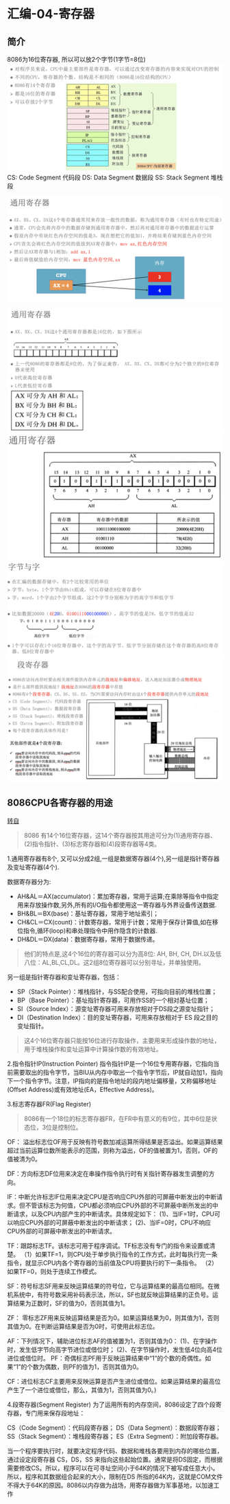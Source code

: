 # 汇编-04-寄存器

## 简介
8086为16位寄存器, 所以可以放2个字节(1字节=8位)
![jicunqi_1](media/15715784849136/jicunqi_1.png)
CS: Code Segment 代码段
DS: Data Segment 数据段
SS: Stack Segment 堆栈段

![jicunqi_2](media/15715784849136/jicunqi_2.png)

![jicunqi_3](media/15715784849136/jicunqi_3.png)
![jicunqi_4](media/15715784849136/jicunqi_4.png)
![jicunqi_5](media/15715784849136/jicunqi_5.png)
![jicunqi_6](media/15715784849136/jicunqi_6.png)




## 8086CPU各寄存器的用途

[转自](https://www.cnblogs.com/answercard/p/4288467.html)

> 8086 有14个16位寄存器，这14个寄存器按其用途可分为(1)通用寄存器、(2)指令指针、(3)标志寄存器和(4)段寄存器等4类。

1.通用寄存器有8个, 又可以分成2组,一组是数据寄存器(4个),另一组是指针寄存器及变址寄存器(4个).

数据寄存器分为:

- AH&AL＝AX(accumulator)：累加寄存器，常用于运算;在乘除等指令中指定用来存放操作数,另外,所有的I/O指令都使用这一寄存器与外界设备传送数据.
- BH&BL＝BX(base)：基址寄存器，常用于地址索引；
- CH&CL＝CX(count)：计数寄存器，常用于计数；常用于保存计算值,如在移位指令,循环(loop)和串处理指令中用作隐含的计数器.
- DH&DL＝DX(data)：数据寄存器，常用于数据传递。

> 他们的特点是,这4个16位的寄存器可以分为高8位: AH, BH, CH, DH.以及低八位：AL,BL,CL,DL。这2组8位寄存器可以分别寻址，并单独使用。

另一组是指针寄存器和变址寄存器，包括：

- SP（Stack Pointer）：堆栈指针，与SS配合使用，可指向目前的堆栈位置；
- BP（Base Pointer）：基址指针寄存器，可用作SS的一个相对基址位置；
- SI（Source Index）：源变址寄存器可用来存放相对于DS段之源变址指针；
- DI（Destination Index）：目的变址寄存器，可用来存放相对于 ES 段之目的变址指针。

> 这4个16位寄存器只能按16位进行存取操作，主要用来形成操作数的地址，用于堆栈操作和变址运算中计算操作数的有效地址。

2.指令指针IP(Instruction Pointer)
指令指针IP是一个16位专用寄存器，它指向当前需要取出的指令字节，当BIU从内存中取出一个指令字节后，IP就自动加1，指向下一个指令字节。注意，IP指向的是指令地址的段内地址偏移量，又称偏移地址(Offset Address)或有效地址(EA，Effective Address)。

3.标志寄存器FR(Flag Register)

> 8086有一个18位的标志寄存器FR，在FR中有意义的有9位，其中6位是状态位，3位是控制位。

OF： 溢出标志位OF用于反映有符号数加减运算所得结果是否溢出。如果运算结果超过当前运算位数所能表示的范围，则称为溢出，OF的值被置为1，否则，OF的值被清为0。

DF：方向标志DF位用来决定在串操作指令执行时有关指针寄存器发生调整的方向。 

IF：中断允许标志IF位用来决定CPU是否响应CPU外部的可屏蔽中断发出的中断请求。但不管该标志为何值，CPU都必须响应CPU外部的不可屏蔽中断所发出的中断请求，以及CPU内部产生的中断请求。具体规定如下： 
(1)、当IF=1时，CPU可以响应CPU外部的可屏蔽中断发出的中断请求； 
(2)、当IF=0时，CPU不响应CPU外部的可屏蔽中断发出的中断请求。 

TF：跟踪标志TF。该标志可用于程序调试。TF标志没有专门的指令来设置或清楚。
（1）如果TF=1，则CPU处于单步执行指令的工作方式，此时每执行完一条指令，就显示CPU内各个寄存器的当前值及CPU将要执行的下一条指令。
（2）如果TF=0，则处于连续工作模式。

SF：符号标志SF用来反映运算结果的符号位，它与运算结果的最高位相同。在微机系统中，有符号数采用补码表示法，所以，SF也就反映运算结果的正负号。运算结果为正数时，SF的值为0，否则其值为1。 

ZF： 零标志ZF用来反映运算结果是否为0。如果运算结果为0，则其值为1，否则其值为0。在判断运算结果是否为0时，可使用此标志位。 

AF：下列情况下，辅助进位标志AF的值被置为1，否则其值为0： 
(1)、在字操作时，发生低字节向高字节进位或借位时； 
(2)、在字节操作时，发生低4位向高4位进位或借位时。 
PF：奇偶标志PF用于反映运算结果中“1”的个数的奇偶性。如果“1”的个数为偶数，则PF的值为1，否则其值为0。 

CF：进位标志CF主要用来反映运算是否产生进位或借位。如果运算结果的最高位产生了一个进位或借位，那么，其值为1，否则其值为0。) 

4.段寄存器(Segment Register)
为了运用所有的内存空间，8086设定了四个段寄存器，专门用来保存段地址：

CS（Code Segment）：代码段寄存器；
DS（Data Segment）：数据段寄存器；
SS（Stack Segment）：堆栈段寄存器；
ES（Extra Segment）：附加段寄存器。

当一个程序要执行时，就要决定程序代码、数据和堆栈各要用到内存的哪些位置，通过设定段寄存器 CS，DS，SS 来指向这些起始位置。通常是将DS固定，而根据需要修改CS。所以，程序可以在可寻址空间小于64K的情况下被写成任意大小。 所以，程序和其数据组合起来的大小，限制在DS 所指的64K内，这就是COM文件不得大于64K的原因。8086以内存做为战场，用寄存器做为军事基地，以加速工作









